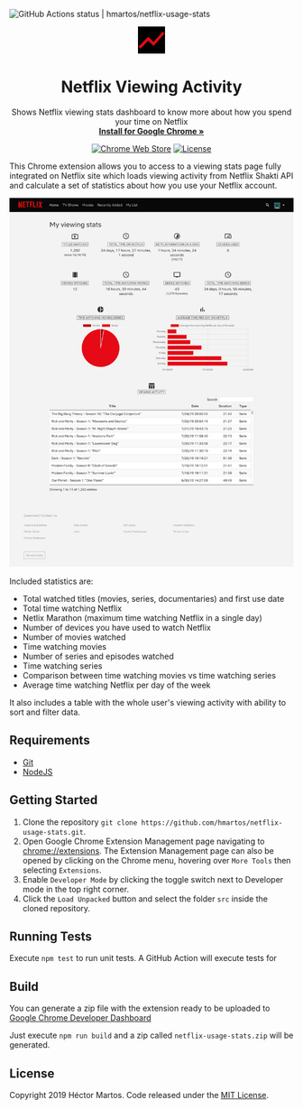 ![GitHub Actions status | hmartos/netflix-usage-stats](https://github.com/hmartos/netflix-usage-stats/workflows/Node%20CI/badge.svg)


<p style="text-align:center" align="center">
  <img src="./src/images/logo48.png" alt="logo">

  <h1 align="center">Netflix Viewing Activity</h1>

  <p align="center">
    Shows Netflix viewing stats dashboard to know more about how you spend your time on Netflix
    <br>
    <a href="https://chrome.google.com/webstore/detail/bckfpnenhimfckndcceonmkhheinmkob?utm_source=github"><strong>Install for Google Chrome &raquo;</strong></a>
  </p>
</p>

<p align="center">
  <a href="https://chrome.google.com/webstore/detail/bckfpnenhimfckndcceonmkhheinmkob?utm_source=github_badge"><img alt="Chrome Web Store" src="https://img.shields.io/chrome-web-store/v/bckfpnenhimfckndcceonmkhheinmkob"></a>
  <a href="https://github.com/hmartos/netflix-usage-stats/blob/master/LICENSE"><img alt="License" src="https://img.shields.io/github/license/hmartos/netflix-usage-stats"></a>
  
</p>

This Chrome extension allows you to access to a viewing stats page fully integrated on Netflix site which loads viewing activity from Netflix Shakti API and calculate a set of statistics about how you use your Netflix account.

![Screenshot](./screenshot-full-en.png)

Included statistics are:

- Total watched titles (movies, series, documentaries) and first use date
- Total time watching Netflix
- Netlix Marathon (maximum time watching Netflix in a single day)
- Number of devices you have used to watch Netflix
- Number of movies watched
- Time watching movies
- Number of series and episodes watched
- Time watching series
- Comparison between time watching movies vs time watching series
- Average time watching Netflix per day of the week

It also includes a table with the whole user's viewing activity with ability to sort and filter data.

## Requirements

- [Git](https://git-scm.com/)
- [NodeJS](https://nodejs.org/)

## Getting Started

1. Clone the repository `git clone https://github.com/hmartos/netflix-usage-stats.git`.
2. Open Google Chrome Extension Management page navigating to [chrome://extensions](chrome://extensions).
   The Extension Management page can also be opened by clicking on the Chrome menu, hovering over `More Tools` then selecting `Extensions`.
3. Enable `Developer Mode` by clicking the toggle switch next to Developer mode in the top right corner.
4. Click the `Load Unpacked` button and select the folder `src` inside the cloned repository.

## Running Tests

Execute `npm test` to run unit tests. A GitHub Action will execute tests for

## Build

You can generate a zip file with the extension ready to be uploaded to [Google Chrome Developer Dashboard](https://chrome.google.com/webstore/devconsole)

Just execute `npm run build` and a zip called `netflix-usage-stats.zip` will be generated.

## License

Copyright 2019 Héctor Martos. Code released under the [MIT License](./LICENSE).
